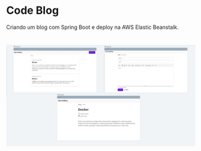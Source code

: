 # Code Blog
Criando um blog com Spring Boot e deploy na AWS Elastic Beanstalk.

<h1 align="center">
    <img alt="Starter" title="Javascript Starter"src="static/screen.jpg"  />
</h1>
